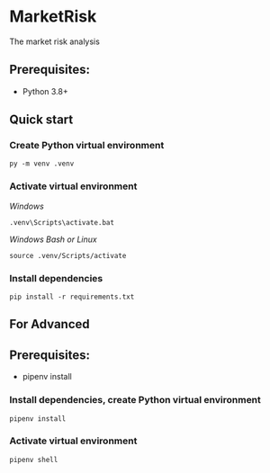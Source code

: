 # MarketRisk

The market risk analysis

## Prerequisites:

- Python 3.8+

## Quick start

### Create Python virtual environment

```
py -m venv .venv
```

### Activate virtual environment

_Windows_

```
.venv\Scripts\activate.bat
```

_Windows Bash or Linux_

```
source .venv/Scripts/activate
```

### Install dependencies

```
pip install -r requirements.txt
```

## For Advanced

## Prerequisites:

- pipenv install

### Install dependencies, create Python virtual environment

```
pipenv install
```

### Activate virtual environment

```
pipenv shell
```
